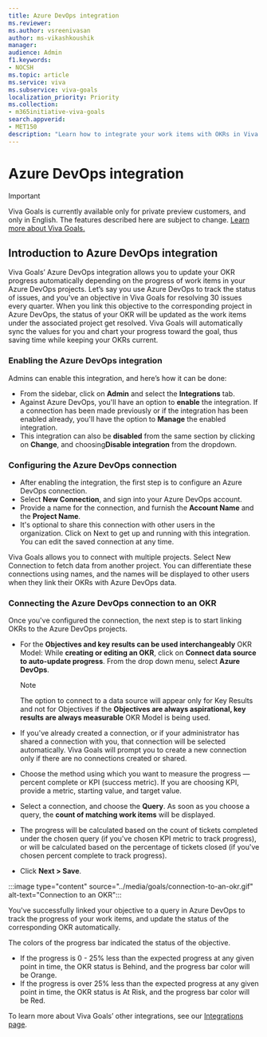 ```yaml
---
title: Azure DevOps integration
ms.reviewer: 
ms.author: vsreenivasan
author: ms-vikashkoushik
manager: 
audience: Admin
f1.keywords:
- NOCSH
ms.topic: article
ms.service: viva
ms.subservice: viva-goals
localization_priority: Priority
ms.collection:  
- m365initiative-viva-goals  
search.appverid:
- MET150
description: "Learn how to integrate your work items with OKRs in Viva Goals"
---
```


# Azure DevOps integration

> [!IMPORTANT]
> Viva Goals is currently available only for private preview customers, and only in English. The features described here are subject to change. [Learn more about Viva Goals.](https://go.microsoft.com/fwlink/?linkid=2189933)

## Introduction to Azure DevOps integration

Viva Goals’ Azure DevOps integration allows you to update your OKR progress automatically depending on the progress of work items in your Azure DevOps projects. Let’s say you use Azure DevOps to track the status of issues, and you've an objective in Viva Goals for resolving 30 issues every quarter. When you link this objective to the corresponding project in Azure DevOps, the status of your OKR will be updated as the work items under the associated project get resolved. Viva Goals will automatically sync the values for you and chart your progress toward the goal, thus saving time while keeping your OKRs current.

### Enabling the Azure DevOps integration

Admins can enable this integration, and here’s how it can be done: 

- From the sidebar, click on **Admin** and select the **Integrations** tab. 
- Against Azure DevOps, you'll have an option to **enable** the integration. If a connection has been made previously or if the integration has been enabled already, you'll have the option to **Manage** the enabled integration. 
- This integration can also be **disabled** from the same section by clicking on **Change**, and choosing**Disable integration** from the dropdown.

### Configuring the Azure DevOps connection 

- After enabling the integration, the first step is to configure an Azure DevOps connection. 
- Select **New Connection**, and sign into your Azure DevOps account. 
- Provide a name for the connection, and furnish the **Account Name** and the **Project Name**. 
- It's optional to share this connection with other users in the organization. Click on Next to get up and running with this integration. You can edit the saved connection at any time.

Viva Goals allows you to connect with multiple projects. Select New Connection to fetch data from another project. You can differentiate these connections using names, and the names will be displayed to other users when they link their OKRs with Azure DevOps data.

### Connecting the Azure DevOps connection to an OKR

Once you've configured the connection, the next step is to start linking OKRs to the Azure DevOps projects.

- For the **Objectives and key results can be used interchangeably** OKR Model: While **creating or editing an OKR**, click on **Connect data source to auto-update progress**. From the drop down menu, select **Azure DevOps**. 

  > [!NOTE]
  > The option to connect to a data source will appear only for Key Results and not for Objectives if the **Objectives are always aspirational, key results are always measurable** OKR Model is being used.

- If you've already created a connection, or if your administrator has shared a connection with you, that connection will be selected automatically. Viva Goals will prompt you to create a new connection only if there are no connections created or shared. 
- Choose the method using which you want to measure the progress — percent complete or KPI (success metric). If you are choosing KPI, provide a metric, starting value, and target value. 
- Select a connection, and choose the **Query**. As soon as you choose a query, the **count of matching work items** will be displayed. 
- The progress will be calculated based on the count of tickets completed under the chosen query (if you've chosen KPI metric to track progress), or will be calculated based on the percentage of tickets closed (if you've chosen percent complete to track progress). 
- Click **Next > Save**.

:::image type="content" source="../media/goals/connection-to-an-okr.gif" alt-text="Connection to an OKR":::

You've successfully linked your objective to a query in Azure DevOps to track the progress of your work items, and update the status of the corresponding OKR automatically.


The colors of the progress bar indicated the status of the objective.

- If the progress is 0 - 25% less than the expected progress at any given point in time, the OKR status is Behind, and the progress bar color will be Orange.
- If the progress is over 25% less than the expected progress at any given point in time, the OKR status is At Risk, and the progress bar color will be Red.

To learn more about Viva Goals’ other integrations, see our [Integrations page](https://help.ally.io/en/collections/30526-integrations).